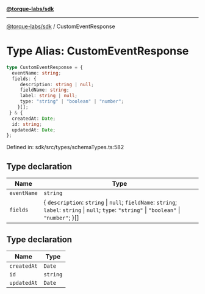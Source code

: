 [**@torque-labs/sdk**](../README.md)

***

[@torque-labs/sdk](../README.md) / CustomEventResponse

# Type Alias: CustomEventResponse

```ts
type CustomEventResponse = {
  eventName: string;
  fields: {
     description: string | null;
     fieldName: string;
     label: string | null;
     type: "string" | "boolean" | "number";
    }[];
 } & {
  createdAt: Date;
  id: string;
  updatedAt: Date;
};
```

Defined in: sdk/src/types/schemaTypes.ts:582

## Type declaration

| Name | Type |
| ------ | ------ |
| `eventName` | `string` |
| `fields` | \{ `description`: `string` \| `null`; `fieldName`: `string`; `label`: `string` \| `null`; `type`: `"string"` \| `"boolean"` \| `"number"`; \}[] |

## Type declaration

| Name | Type |
| ------ | ------ |
| `createdAt` | `Date` |
| `id` | `string` |
| `updatedAt` | `Date` |
